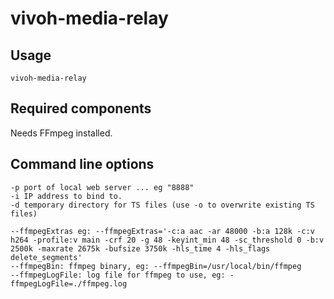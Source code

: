 # vivoh-media-relay

## Usage

`vivoh-media-relay`

## Required components

Needs FFmpeg installed.

## Command line options

```
-p port of local web server ... eg "8888"
-i IP address to bind to.
-d temporary directory for TS files (use -o to overwrite existing TS files)

--ffmpegExtras eg: --ffmpegExtras='-c:a aac -ar 48000 -b:a 128k -c:v h264 -profile:v main -crf 20 -g 48 -keyint_min 48 -sc_threshold 0 -b:v 2500k -maxrate 2675k -bufsize 3750k -hls_time 4 -hls_flags delete_segments'
--ffmpegBin: ffmpeg binary, eg: --ffmpegBin=/usr/local/bin/ffmpeg
--ffmpegLogFile: log file for ffmpeg to use, eg: -ffmpegLogFile=./ffmpeg.log
```
